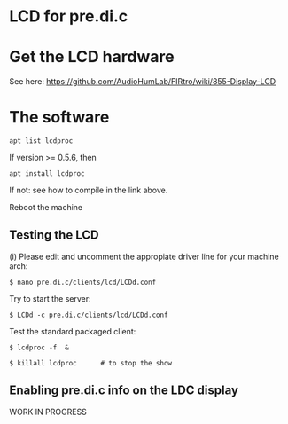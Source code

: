 # LCD for pre.di.c

# Get the LCD hardware

See here:
https://github.com/AudioHumLab/FIRtro/wiki/855-Display-LCD


# The software

    apt list lcdproc

If version >= 0.5.6, then

    apt install lcdproc

If not: see how to compile in the link above.


Reboot the machine

## Testing the LCD

(i) Please edit and uncomment the appropiate driver line for your machine arch:

    $ nano pre.di.c/clients/lcd/LCDd.conf

Try to start the server:

    $ LCDd -c pre.di.c/clients/lcd/LCDd.conf

Test the standard packaged client:

    $ lcdproc -f  &
    
    $ killall lcdproc      # to stop the show

## Enabling pre.di.c info on the LDC display

WORK IN PROGRESS
